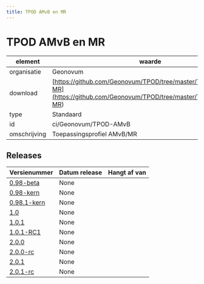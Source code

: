 ```yaml
---
title: TPOD AMvB en MR
---
```

# TPOD AMvB en MR

|element|waarde|
|-----|------|
| organisatie  |Geonovum|
| download  | [https://github.com/Geonovum/TPOD/tree/master/TPOD%20AMvB-MR](<https://github.com/Geonovum/TPOD/tree/master/TPOD%20AMvB-MR>)|
| type  |Standaard|
| id  |ci/Geonovum/TPOD-AMvB|
| omschrijving  |Toepassingsprofiel AMvB/MR|

## Releases

|Versienummer|Datum release|Hangt af van
|-------|-------|-----|
| [0.98-beta](<https://github.com/Geonovum/TPOD/blob/master/TPOD AMvB-MR/TPOD AMVB-MR v0.98-beta.pdf>)|None||
| [0.98-kern](<https://github.com/Geonovum/TPOD/blob/master/TPOD AMvB-MR/TPOD AMvB-MR v0.98-kern.pdf>)|None||
| [0.98.1-kern](<https://github.com/Geonovum/TPOD/blob/master/TPOD AMvB-MR/TPOD AMvB-MR v0.98.1-kern.pdf>)|None||
| [1.0](<https://github.com/Geonovum/TPOD/blob/master/TPOD AMvB-MR/TPOD AMvB en MR v1.0.pdf>)|None||
| [1.0.1](<https://github.com/Geonovum/TPOD/blob/master/TPOD AMvB-MR/TPOD AMvB en MR v1.0.1.pdf>)|None||
| [1.0.1-RC1](<https://github.com/Geonovum/TPOD/blob/master/TPOD AMvB-MR/TPOD AMvB en MR v1.0.1-RC1.pdf>)|None||
| [2.0.0](<https://github.com/Geonovum/TPOD/blob/master/TPOD AMvB-MR/TPOD_AMvB_en_MR_v2.0.0.pdf>)|None||
| [2.0.0-rc](<https://github.com/Geonovum/TPOD/blob/master/TPOD AMvB-MR/TPOD_AMvB_en_MR_v2.0.0-rc.pdf>)|None||
| [2.0.1](<https://github.com/Geonovum/TPOD/blob/master/TPOD AMvB-MR/TPOD_AMvB_en_MR_v2.0.1.pdf>)|None||
| [2.0.1-rc](<https://github.com/Geonovum/TPOD/blob/master/TPOD AMvB-MR/TPOD_AMvB_en_MR_v2.0.1-rc.pdf>)|None||

